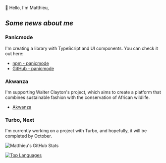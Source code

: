 :wave: Hello, I'm Matthieu,

## _Some news about me_

### Panicmode
I'm creating a library with TypeScript and UI components. You can check it out here:
- [npm - panicmode](https://www.npmjs.com/package/panicmode/v/0.1.0)
- [GitHub - panicmode](https://github.com/matthieuGravy/panicmode)

### Akwanza
I'm supporting Walter Clayton's project, which aims to create a platform that combines sustainable fashion with the conservation of African wildlife.
- [Akwanza](https://www.akwanza.com/)

### Turbo, Next
I'm currently working on a project with Turbo, and hopefully, it will be completed by October.

![Matthieu's GitHub Stats](https://github-readme-stats.vercel.app/api?username=matthieuGravy&show_icons=true&theme=radical)

[![Top Languages](https://github-readme-stats.vercel.app/api/top-langs/?username=matthieuGravy&layout=compact)](https://github.com/matthieuGravy)
